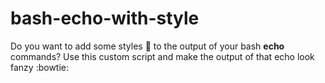 # bash-echo-with-style
Do you want to add some styles 🎨 to the output of your bash **echo** commands? Use this custom script and make the output of that echo look fanzy :bowtie: 
